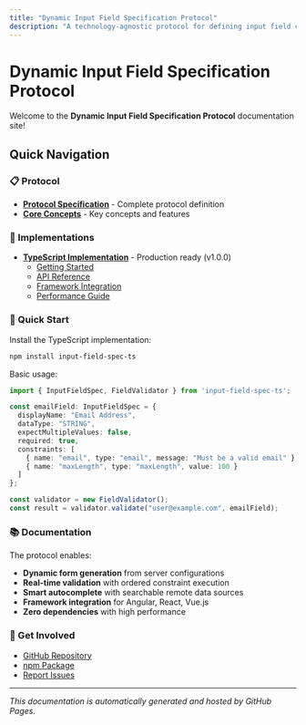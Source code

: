 ```yaml
---
title: "Dynamic Input Field Specification Protocol"
description: "A technology-agnostic protocol for defining input field constraints, value sources, and validation rules dynamically"
---
```


# Dynamic Input Field Specification Protocol

Welcome to the **Dynamic Input Field Specification Protocol** documentation site!

## Quick Navigation

### 📋 Protocol
- [**Protocol Specification**](../PROTOCOL_SPECIFICATION.md) - Complete protocol definition
- [**Core Concepts**](../README.md#core-concepts) - Key concepts and features

### 🚀 Implementations
- [**TypeScript Implementation**](../impl/typescript/) - Production ready (v1.0.0)
  - [Getting Started](../impl/typescript/README.md)
  - [API Reference](../impl/typescript/docs/API.md)
  - [Framework Integration](../impl/typescript/docs/FRAMEWORK_INTEGRATION.md)
  - [Performance Guide](../impl/typescript/docs/PERFORMANCE.md)

### 🎯 Quick Start

Install the TypeScript implementation:
```bash
npm install input-field-spec-ts
```

Basic usage:
```typescript
import { InputFieldSpec, FieldValidator } from 'input-field-spec-ts';

const emailField: InputFieldSpec = {
  displayName: "Email Address",
  dataType: "STRING",
  expectMultipleValues: false,
  required: true,
  constraints: [
    { name: "email", type: "email", message: "Must be a valid email" },
    { name: "maxLength", type: "maxLength", value: 100 }
  ]
};

const validator = new FieldValidator();
const result = validator.validate("user@example.com", emailField);
```

### 📚 Documentation

The protocol enables:
- **Dynamic form generation** from server configurations
- **Real-time validation** with ordered constraint execution
- **Smart autocomplete** with searchable remote data sources
- **Framework integration** for Angular, React, Vue.js
- **Zero dependencies** with high performance

### 🤝 Get Involved

- [GitHub Repository](https://github.com/cyfko/input-spec)
- [npm Package](https://www.npmjs.com/package/input-field-spec-ts)
- [Report Issues](https://github.com/cyfko/input-spec/issues)

---

*This documentation is automatically generated and hosted by GitHub Pages.*